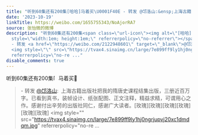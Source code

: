 ```yaml
---
title: "听到60集还有200集[哈哈]马着买\U0001F40E - 转发 @邙洛山:&ensp;上海古籍出版社把我的隋唐史课程结集出版，三册近百万字。已看到真书，装帧设计、纸张配图、正文注释..."
date: '2023-10-19'
linkTitle: https://weibo.com/1655755343/NoAjorRA7
source: 张怡微的微博
description: "听到60集还有200集<span class=\"url-icon\"><img alt=\"[哈哈]\" src=\"https://h5.sinaimg.cn/m/emoticon/icon/default/d_haha-0ec05e6dad.png\"
  style=\"width:1em; height:1em;\" referrerpolicy=\"no-referrer\"></span>马着买\U0001F40E<br><blockquote>
  - 转发 <a href=\"https://weibo.com/2122948601\" target=\"_blank\">@邙洛山</a>: 上海古籍出版社把我的隋唐史课程结集出版，三册近百万字。已看到真书，装帧设计、纸张配图、正文注释，精益求精，可谓用心之作。感谢付出辛劳的出版社同仁，感谢广大读者。[玫瑰][玫瑰][玫瑰][玫瑰][玫瑰][玫瑰]
  <img style=\"\" src=\"https://tvax4.sinaimg.cn/large/7e899ff9ly1hj0ngrjupvj20xc1dmdqm.jpg\"
  referrerpolicy=\"no-re ..."
disable_comments: true
---
```

听到60集还有200集<span class="url-icon"><img alt="[哈哈]" src="https://h5.sinaimg.cn/m/emoticon/icon/default/d_haha-0ec05e6dad.png" style="width:1em; height:1em;" referrerpolicy="no-referrer"></span>马着买🐎<br><blockquote> - 转发 <a href="https://weibo.com/2122948601" target="_blank">@邙洛山</a>: 上海古籍出版社把我的隋唐史课程结集出版，三册近百万字。已看到真书，装帧设计、纸张配图、正文注释，精益求精，可谓用心之作。感谢付出辛劳的出版社同仁，感谢广大读者。[玫瑰][玫瑰][玫瑰][玫瑰][玫瑰][玫瑰] <img style="" src="https://tvax4.sinaimg.cn/large/7e899ff9ly1hj0ngrjupvj20xc1dmdqm.jpg" referrerpolicy="no-re ...